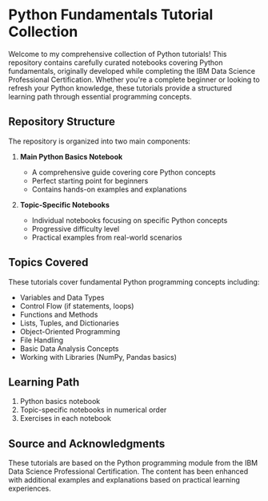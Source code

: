 # Python Fundamentals Tutorial Collection

Welcome to my comprehensive collection of Python tutorials! This repository contains carefully curated notebooks covering Python fundamentals, originally developed while completing the IBM Data Science Professional Certification. Whether you're a complete beginner or looking to refresh your Python knowledge, these tutorials provide a structured learning path through essential programming concepts.

## Repository Structure

The repository is organized into two main components:

1. **Main Python Basics Notebook**
   - A comprehensive guide covering core Python concepts
   - Perfect starting point for beginners
   - Contains hands-on examples and explanations

2. **Topic-Specific Notebooks**
   - Individual notebooks focusing on specific Python concepts
   - Progressive difficulty level
   - Practical examples from real-world scenarios

## Topics Covered

These tutorials cover fundamental Python programming concepts including:

- Variables and Data Types
- Control Flow (if statements, loops)
- Functions and Methods
- Lists, Tuples, and Dictionaries
- Object-Oriented Programming
- File Handling
- Basic Data Analysis Concepts
- Working with Libraries (NumPy, Pandas basics)



## Learning Path

1. Python basics notebook
2. Topic-specific notebooks in numerical order
3. Exercises in each notebook

## Source and Acknowledgments

These tutorials are based on the Python programming module from the IBM Data Science Professional Certification. The content has been enhanced with additional examples and explanations based on practical learning experiences.


